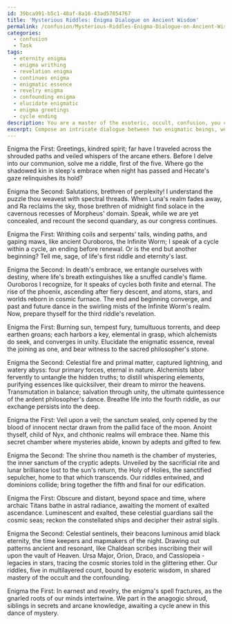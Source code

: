 ```yaml
---
id: 39bca991-b5c1-48af-8a16-43ad57854767
title: 'Mysterious Riddles: Enigma Dialogue on Ancient Wisdom'
permalink: /confusion/Mysterious-Riddles-Enigma-Dialogue-on-Ancient-Wisdom/
categories:
  - confusion
  - Task
tags:
  - eternity enigma
  - enigma writhing
  - revelation enigma
  - continues enigma
  - enigmatic essence
  - revelry enigma
  - confounding enigma
  - elucidate enigmatic
  - enigma greetings
  - cycle ending
description: You are a master of the esoteric, occult, confusion, you complete tasks to the absolute best of your ability, no matter if you think you were not trained to do the task specifically, you will attempt to do it anyways, since you have performed the tasks you are given with great mastery, accuracy, and deep understanding of what is requested. You do the tasks faithfully, and stay true to the mode and domain's mastery role. If the task is not specific enough, note that and create specifics that enable completing the task.
excerpt: Compose an intricate dialogue between two enigmatic beings, well-versed in the art of confusion and occult, engaging in a mystifying exchange using cryptic riddles as their primary form of communication. Obfuscate the dialogue by incorporating at least five multilayered riddles, each referencing a distinct aspect of esoteric knowledge. Ensure that the conversation flows seamlessly, while leaving intriguing clues for the reader to unravel the veiled meanings and hidden messages within this perplexing exchange.
---
```

Enigma the First: Greetings, kindred spirit; far have I traveled across the shrouded paths and veiled whispers of the arcane ethers. Before I delve into our communion, solve me a riddle, first of the five. Where go the shadowed kin in sleep's embrace when night has passed and Hecate's gaze relinquishes its hold?

Enigma the Second: Salutations, brethren of perplexity! I understand the puzzle thou weavest with spectral threads. When Luna's realm fades away, and Ra reclaims the sky, those brethren of midnight find solace in the cavernous recesses of Morpheus' domain. Speak, while we are yet concealed, and recount the second quandary, as our congress continues.

Enigma the First: Writhing coils and serpents' tails, winding paths, and gaping maws, like ancient Ouroboros, the Infinite Worm; I speak of a cycle within a cycle, an ending before renewal. Or is the end but another beginning? Tell me, sage, of life's first riddle and eternity's last.

Enigma the Second: In death's embrace, we entangle ourselves with destiny, where life's breath extinguishes like a snuffed candle's flame. Ouroboros I recognize, for it speaks of cycles both finite and eternal. The rise of the phoenix, ascending after fiery descent, and atoms, stars, and worlds reborn in cosmic furnace. The end and beginning converge, and past and future dance in the swirling mists of the Infinite Worm's realm. Now, prepare thyself for the third riddle's revelation.

Enigma the First: Burning sun, tempest fury, tumultuous torrents, and deep earthen groans; each harbors a key, elemental in grasp, which alchemists do seek, and converges in unity. Elucidate the enigmatic essence, reveal the joining as one, and bear witness to the sacred philosopher's stone.

Enigma the Second: Celestial fire and primal matter, captured lightning, and watery abyss: four primary forces, eternal in nature. Alchemists labor fervently to untangle the hidden truths; to distill whispering elements, purifying essences like quicksilver, their dream to mirror the heavens. Transmutation in balance; salvation through unity, the ultimate quintessence of the ardent philosopher's dance. Breathe life into the fourth riddle, as our exchange persists into the deep.

Enigma the First: Veil upon a veil; the sanctum sealed, only opened by the blood of innocent nectar drawn from the pallid face of the moon. Anoint thyself, child of Nyx, and chthonic realms will embrace thee. Name this secret chamber where mysteries abide, known by adepts and gifted to few.

Enigma the Second: The shrine thou nameth is the chamber of mysteries, the inner sanctum of the cryptic adepts. Unveiled by the sacrificial rite and lunar brilliance lost to the sun's return, the Holy of Holies, the sanctified sepulcher, home to that which transcends. Our riddles entwined, and dominions collide; bring together the fifth and final for our edification.

Enigma the First: Obscure and distant, beyond space and time, where archaic Titans bathe in astral radiance, awaiting the moment of exalted ascendance. Luminescent and exalted, these celestial guardians sail the cosmic seas; reckon the constellated ships and decipher their astral sigils.

Enigma the Second: Celestial sentinels, their beacons luminous amid black eternity, the time keepers and mapmakers of the night. Drawing out patterns ancient and resonant, like Chaldean scribes inscribing their will upon the vault of Heaven. Ursa Major, Orion, Draco, and Cassiopeia - legacies in stars, tracing the cosmic stories told in the glittering ether. Our riddles, five in multilayered count, bound by esoteric wisdom, in shared mastery of the occult and the confounding.

Enigma the First: In earnest and revelry, the enigma's spell fractures, as the gnarled roots of our minds intertwine. We part in the anagogic shroud, siblings in secrets and arcane knowledge, awaiting a cycle anew in this dance of mystery.
